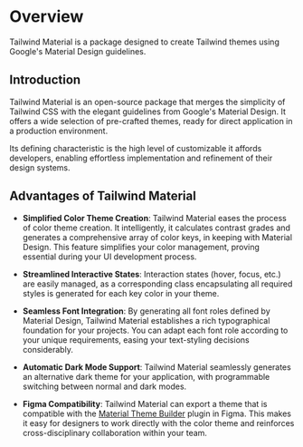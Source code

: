 # Overview
Tailwind Material is a package designed to create Tailwind themes using Google's Material Design guidelines.

## Introduction
Tailwind Material is an open-source package that merges the simplicity of Tailwind CSS with the elegant guidelines from Google's Material Design. It offers a wide selection of pre-crafted themes, ready for direct application in a production environment.

Its defining characteristic is the high level of customizable it affords developers, enabling effortless implementation and refinement of their design systems.

## Advantages of Tailwind Material

- **Simplified Color Theme Creation**: Tailwind Material eases the process of color theme creation. It intelligently, it calculates contrast grades and generates a comprehensive array of color keys, in keeping with Material Design. This feature simplifies your color management, proving essential during your UI development process.

- **Streamlined Interactive States**: Interaction states (hover, focus, etc.) are easily managed, as a corresponding class encapsulating all required styles is generated for each key color in your theme.

- **Seamless Font Integration**: By generating all font roles defined by Material Design, Tailwind Material establishes a rich typographical foundation for your projects. You can adapt each font role according to your unique requirements, easing your text-styling decisions considerably.

- **Automatic Dark Mode Support**: Tailwind Material seamlessly generates an alternative dark theme for your application, with programmable switching between normal and dark modes.

- **Figma Compatibility**: Tailwind Material can export a theme that is compatible with the [Material Theme Builder](https://www.figma.com/community/plugin/1034969338659738588) plugin in Figma. This makes it easy for designers to work directly with the color theme and reinforces cross-disciplinary collaboration within your team.